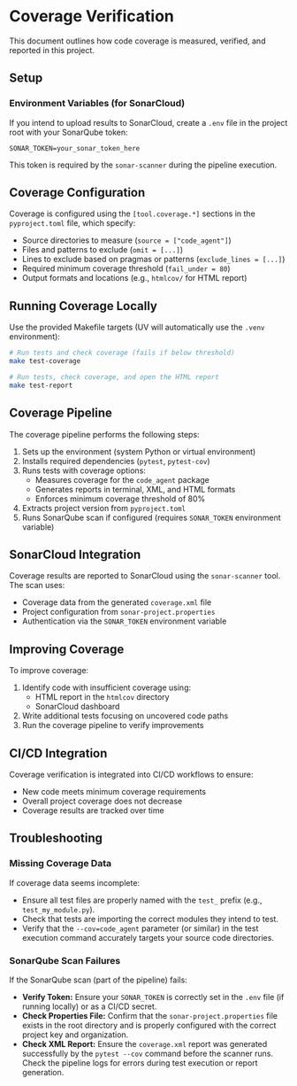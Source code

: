 # Coverage Verification

This document outlines how code coverage is measured, verified, and reported in this project.

## Setup

### Environment Variables (for SonarCloud)

If you intend to upload results to SonarCloud, create a `.env` file in the project root with your SonarQube token:

```plaintext
SONAR_TOKEN=your_sonar_token_here
```

This token is required by the `sonar-scanner` during the pipeline execution.

## Coverage Configuration

Coverage is configured using the `[tool.coverage.*]` sections in the `pyproject.toml` file, which specify:

- Source directories to measure (`source = ["code_agent"]`)
- Files and patterns to exclude (`omit = [...]`)
- Lines to exclude based on pragmas or patterns (`exclude_lines = [...]`)
- Required minimum coverage threshold (`fail_under = 80`)
- Output formats and locations (e.g., `htmlcov/` for HTML report)

## Running Coverage Locally

Use the provided Makefile targets (UV will automatically use the `.venv` environment):

```bash
# Run tests and check coverage (fails if below threshold)
make test-coverage

# Run tests, check coverage, and open the HTML report
make test-report
```

## Coverage Pipeline

The coverage pipeline performs the following steps:

1. Sets up the environment (system Python or virtual environment)
2. Installs required dependencies (`pytest`, `pytest-cov`)
3. Runs tests with coverage options:
   - Measures coverage for the `code_agent` package
   - Generates reports in terminal, XML, and HTML formats
   - Enforces minimum coverage threshold of 80%
4. Extracts project version from `pyproject.toml`
5. Runs SonarQube scan if configured (requires `SONAR_TOKEN` environment variable)

## SonarCloud Integration

Coverage results are reported to SonarCloud using the `sonar-scanner` tool. The scan uses:

- Coverage data from the generated `coverage.xml` file
- Project configuration from `sonar-project.properties`
- Authentication via the `SONAR_TOKEN` environment variable

## Improving Coverage

To improve coverage:

1. Identify code with insufficient coverage using:
   - HTML report in the `htmlcov` directory
   - SonarCloud dashboard
2. Write additional tests focusing on uncovered code paths
3. Run the coverage pipeline to verify improvements

## CI/CD Integration

Coverage verification is integrated into CI/CD workflows to ensure:

- New code meets minimum coverage requirements
- Overall project coverage does not decrease
- Coverage results are tracked over time

## Troubleshooting

### Missing Coverage Data

If coverage data seems incomplete:
- Ensure all test files are properly named with the `test_` prefix (e.g., `test_my_module.py`).
- Check that tests are importing the correct modules they intend to test.
- Verify that the `--cov=code_agent` parameter (or similar) in the test execution command accurately targets your source code directories.

### SonarQube Scan Failures

If the SonarQube scan (part of the pipeline) fails:
- **Verify Token:** Ensure your `SONAR_TOKEN` is correctly set in the `.env` file (if running locally) or as a CI/CD secret.
- **Check Properties File:** Confirm that the `sonar-project.properties` file exists in the root directory and is properly configured with the correct project key and organization.
- **Check XML Report:** Ensure the `coverage.xml` report was generated successfully by the `pytest --cov` command before the scanner runs. Check the pipeline logs for errors during test execution or report generation.
